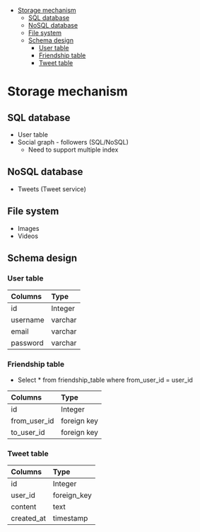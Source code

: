 - [Storage mechanism](#storage-mechanism)
  - [SQL database](#sql-database)
  - [NoSQL database](#nosql-database)
  - [File system](#file-system)
  - [Schema design](#schema-design)
    - [User table](#user-table)
    - [Friendship table](#friendship-table)
    - [Tweet table](#tweet-table)

# Storage mechanism

## SQL database

* User table
* Social graph - followers \(SQL/NoSQL\)
  * Need to support multiple index

## NoSQL database

* Tweets \(Tweet service\) 

## File system

* Images
* Videos

## Schema design

### User table

| Columns | Type |
| :--- | :--- |
| id | Integer |
| username | varchar |
| email | varchar |
| password | varchar |

### Friendship table

* Select \* from friendship\_table where from\_user\_id = user\_id

| Columns | Type |
| :--- | :--- |
| id | Integer |
| from\_user\_id | foreign key |
| to\_user\_id | foreign key |

### Tweet table

| Columns | Type |
| :--- | :--- |
| id | Integer |
| user\_id | foreign\_key |
| content | text |
| created\_at | timestamp |
